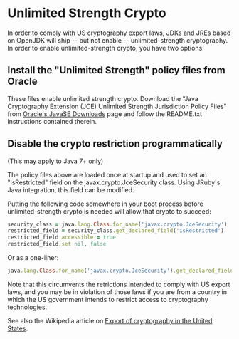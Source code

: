 Unlimited Strength Crypto
=========================

In order to comply with US cryptography export laws, JDKs and JREs based on OpenJDK will ship -- but not enable -- unlimited-strength cryptography. In order to enable unlimited-strength crypto, you have two options:

Install the "Unlimited Strength" policy files from Oracle
---------------------------------------------------------

These files enable unlimited strength crypto. Download the "Java Cryptography Extension (JCE) Unlimited Strength Jurisdiction Policy Files" from [Oracle's JavaSE Downloads](http://www.oracle.com/technetwork/java/javase/downloads/index.html) page and follow the README.txt instructions contained therein.

Disable the crypto restriction programmatically
-----------------------------------------------

(This may apply to Java 7+ only)

The policy files above are loaded once at startup and used to set an "isRestricted" field on the javax.crypto.JceSecurity class. Using JRuby's Java integration, this field can be modified.

Putting the following code somewhere in your boot process before unlimited-strength crypto is needed will allow that crypto to succeed:

```ruby
security_class = java.lang.Class.for_name('javax.crypto.JceSecurity')
restricted_field = security_class.get_declared_field('isRestricted')
restricted_field.accessible = true
restricted_field.set nil, false
```

Or as a one-liner:

```ruby
java.lang.Class.for_name('javax.crypto.JceSecurity').get_declared_field('isRestricted').tap{|f| f.accessible = true; f.set nil, false}
```

Note that this circumvents the retrictions intended to comply with US export laws, and you may be in violation of those laws if you are from a country in which the US government intends to restrict access to cryptography technologies.

See also the Wikipedia article on [Export of cryptography in the United States](http://en.wikipedia.org/wiki/Export_of_cryptography_in_the_United_States).